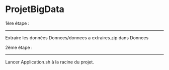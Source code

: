 # ProjetBigData

1ère étape :
_____________

Extraire les données Donnees/donnees a extraires.zip dans Donnees

2ème étape :
______________

Lancer Application.sh à la racine du projet.
